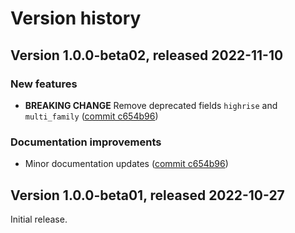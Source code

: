 # Version history

## Version 1.0.0-beta02, released 2022-11-10

### New features

- **BREAKING CHANGE** Remove deprecated fields `highrise` and `multi_family` ([commit c654b96](https://github.com/googleapis/google-cloud-dotnet/commit/c654b960e578f1920f5ace0134702311eb0fe878))

### Documentation improvements

- Minor documentation updates ([commit c654b96](https://github.com/googleapis/google-cloud-dotnet/commit/c654b960e578f1920f5ace0134702311eb0fe878))

## Version 1.0.0-beta01, released 2022-10-27

Initial release.
